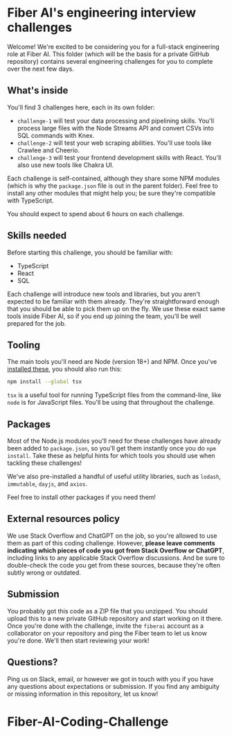 # Fiber AI's engineering interview challenges

Welcome! We're excited to be considering you for a full-stack engineering role at Fiber AI. This folder (which will be the basis for a private GitHub repository) contains several engineering challenges for you to complete over the next few days.

## What's inside

You'll find 3 challenges here, each in its own folder:

- `challenge-1` will test your data processing and pipelining skills. You'll process large files with the Node Streams API and convert CSVs into SQL commands with Knex.
- `challenge-2` will test your web scraping abilities. You'll use tools like Crawlee and Cheerio.
- `challenge-3` will test your frontend development skills with React. You'll also use new tools like Chakra UI.

Each challenge is self-contained, although they share some NPM modules (which is why the `package.json` file is out in the parent folder). Feel free to install any other modules that might help you; be sure they're compatible with TypeScript.

You should expect to spend about 6 hours on each challenge.

## Skills needed

Before starting this challenge, you should be familiar with:

- TypeScript
- React
- SQL

Each challenge will introduce new tools and libraries, but you aren't expected to be familiar with them already. They're straightforward enough that you should be able to pick them up on the fly. We use these exact same tools inside Fiber AI, so if you end up joining the team, you'll be well prepared for the job.

## Tooling

The main tools you'll need are Node (version 18+) and NPM. Once you've [installed these](https://nodejs.org/en/download), you should also run this:

```sh
npm install --global tsx
```

`tsx` is a useful tool for running TypeScript files from the command-line, like `node` is for JavaScript files. You'll be using that throughout the challenge.

## Packages

Most of the Node.js modules you'll need for these challenges have already been added to `package.json`, so you'll get them instantly once you do `npm install`. Take these as helpful hints for which tools you should use when tackling these challenges!

We've also pre-installed a handful of useful utility libraries, such as `lodash`, `immutable`, `dayjs`, and `axios`.

Feel free to install other packages if you need them!

## External resources policy

We use Stack Overflow and ChatGPT on the job, so you're allowed to use them as part of this coding challenge. However, **please leave comments indicating which pieces of code you got from Stack Overflow or ChatGPT**, including links to any applicable Stack Overflow discussions. And be sure to double-check the code you get from these sources, because they're often subtly wrong or outdated.

## Submission

You probably got this code as a ZIP file that you unzipped. You should upload this to a new private GitHub repository and start working on it there. Once you're done with the challenge, invite the `fiberai` account as a collaborator on your repository and ping the Fiber team to let us know you're done. We'll then start reviewing your work!

## Questions?

Ping us on Slack, email, or however we got in touch with you if you have any questions about expectations or submission. If you find any ambiguity or missing information in this repository, let us know!
# Fiber-AI-Coding-Challenge
